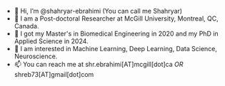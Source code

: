 - 👋 Hi, I’m @shahryar-ebrahimi (You can call me Shahryar)
- 🧐 I am a Post-doctoral Researcher at McGill University, Montreal, QC, Canada.
- 🧐 I got my Master's in Biomedical Engineering in 2020 and my PhD in Applied Science in 2024.
- 👀 I am interested in Machine Learning, Deep Learning, Data Science, Neuroscience.
- 📫 You can reach me at shr.ebrahimi[AT]mcgill[dot]ca  _OR_  shreb73[AT]gmail[dot]com

<!---
shahryar-ebrahimi/shahryar-ebrahimi is a ✨ special ✨ repository because its `README.md` (this file) appears on your GitHub profile.
You can click the Preview link to take a look at your changes.
--->
